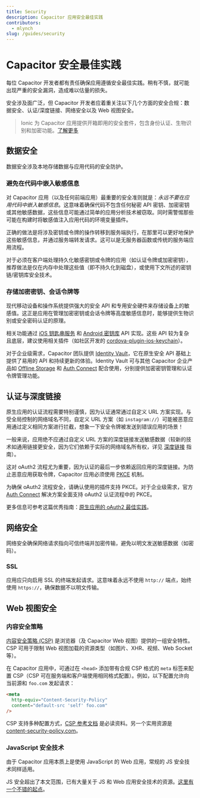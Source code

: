 ```yaml
---
title: Security
description: Capacitor 应用安全最佳实践
contributors:
  - mlynch
slug: /guides/security
---
```


# Capacitor 安全最佳实践

每位 Capacitor 开发者都有责任确保应用遵循安全最佳实践。稍有不慎，就可能出现严重的安全漏洞，造成难以估量的损失。

安全涉及面广泛，但 Capacitor 开发者应着重关注以下几个方面的安全合规：数据安全、认证/深度链接、网络安全以及 Web 视图安全。

> Ionic 为 Capacitor 应用提供开箱即用的安全套件，包含身份认证、生物识别和加密功能。[了解更多](https://ionic.io/secure)

## 数据安全

数据安全涉及本地存储数据与应用代码的安全防护。

### 避免在代码中嵌入敏感信息

对 Capacitor 应用（以及任何前端应用）最重要的安全准则就是：_永远不要在应用代码中嵌入敏感信息_。这意味着确保代码不包含任何秘密 API 密钥、加密密钥或其他敏感数据，这些信息可能通过简单的应用分析技术被窃取。同时需警惕那些可能在构建时将敏感值注入应用代码的环境变量插件。

正确的做法是将涉及密钥或令牌的操作转移到服务端执行，在那里可以更好地保护这些敏感信息，并通过服务端转发请求。这可以是无服务器函数或传统的服务端应用流程。

对于必须在客户端处理持久化敏感密钥或令牌的应用（如认证令牌或加密密钥），推荐做法是仅在内存中处理这些值（即不持久化到磁盘），或使用下文所述的密钥链/密钥库安全技术。

### 存储加密密钥、会话令牌等

现代移动设备和操作系统提供强大的安全 API 和专用安全硬件来存储设备上的敏感值。这正是应用在管理加密密钥或会话令牌等高度敏感信息时，能够提供生物识别或安全密码认证的原理。

相关功能通过 [iOS 钥匙串服务](https://developer.apple.com/documentation/security/keychain_services) 和 [Android 密钥库](https://developer.android.com/training/articles/keystore) API 实现。这些 API 较为复杂且底层，建议使用相关插件（如社区开发的 [cordova-plugin-ios-keychain](https://github.com/ionic-team/cordova-plugin-ios-keychain)）。

对于企业级需求，Capacitor 团队提供 [Identity Vault](https://ionicframework.com/enterprise/identity-vault)，它在原生安全 API 基础上提供了易用的 API 和持续更新的体验。Identity Vault 可与其他 Capacitor 企业产品如 [Offline Storage](https://ionicframework.com/enterprise/offline-storage) 和 [Auth Connect](https://ionicframework.com/enterprise/auth-connect) 配合使用，分别提供加密密钥管理和认证令牌管理功能。

## 认证与深度链接

原生应用的认证流程需要特别谨慎，因为认证通常通过自定义 URL 方案实现。与受全局控制的网络域名不同，自定义 URL 方案（如 `instagram://`）可能被恶意应用通过定义相同方案进行拦截，想象一下安全令牌被发送到错误应用的场景！

一般来说，应用绝不应通过自定义 URL 方案的深度链接发送敏感数据（较新的技术如通用链接更安全，因为它们依赖于实际的网络域名所有权，详见 [深度链接](./deep-links) 指南）。

这对 oAuth2 流程尤为重要，因为认证的最后一步依赖返回应用的深度链接。为防止恶意应用获取令牌，Capacitor 应用必须使用 [PKCE](https://oauth.net/2/pkce/) 机制。

为确保 oAuth2 流程安全，请确认使用的插件支持 PKCE。对于企业级需求，官方 [Auth Connect](https://ionicframework.com/enterprise/auth-connect) 解决方案全面支持 oAuth2 认证流程中的 PKCE。

更多信息可参考这篇优秀指南：[原生应用的 oAuth2 最佳实践](https://auth0.com/blog/oauth-2-best-practices-for-native-apps/)。

## 网络安全

网络安全确保网络请求指向可信终端并加密传输，避免以明文发送敏感数据（如密码）。

### SSL

应用应只向启用 SSL 的终端发起请求。这意味着永远不使用 `http://` 端点，始终使用 `https://`，确保数据不以明文传输。

## Web 视图安全

### 内容安全策略

[内容安全策略 (CSP)](https://developer.mozilla.org/en-US/docs/Web/HTTP/CSP) 是浏览器（及 Capacitor Web 视图）提供的一组安全特性。CSP 可用于限制 Web 视图加载的资源类型（如图片、XHR、视频、Web Socket 等）。

在 Capacitor 应用中，可通过在 `<head>` 添加带有合规 CSP 格式的 `meta` 标签来配置 CSP（CSP 可在服务端和客户端使用相同格式配置）。例如，以下配置允许向当前源和 `foo.com` 发起请求：

```html
<meta
  http-equiv="Content-Security-Policy"
  content="default-src 'self' foo.com"
/>
```

CSP 支持多种配置方式，[CSP 参考文档](https://developer.mozilla.org/en-US/docs/Web/HTTP/CSP) 是必读资料。另一个实用资源是 [content-security-policy.com](https://content-security-policy.com/)。

### JavaScript 安全技术

由于 Capacitor 应用本质上是使用 JavaScript 的 Web 应用，常规的 JS 安全技术同样适用。

JS 安全超出了本文范围，已有大量关于 JS 和 Web 应用安全技术的资源。[这里有一个不错的起点](https://wpengine.com/resources/javascript-security/)。